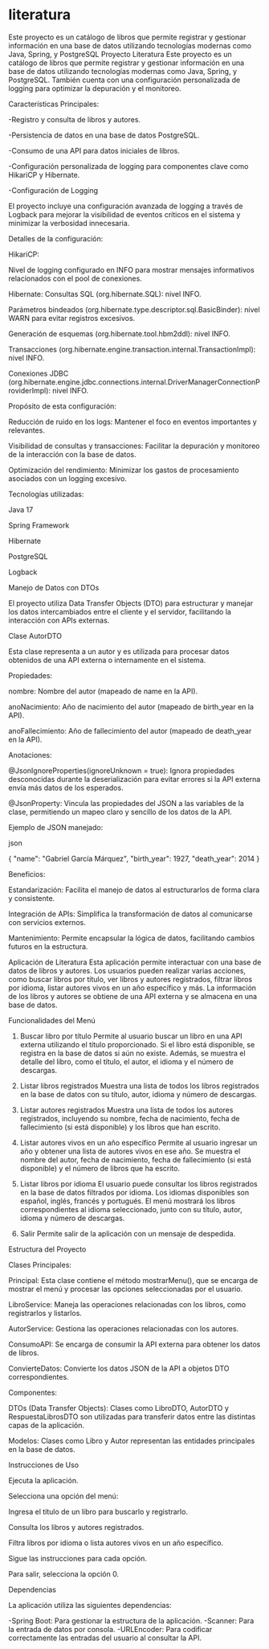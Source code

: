 # literatura
Este proyecto es un catálogo de libros que permite registrar y gestionar información en una base de datos utilizando tecnologías modernas como Java, Spring, y PostgreSQL
Proyecto Literatura
Este proyecto es un catálogo de libros que permite registrar y gestionar información en una base de datos utilizando tecnologías modernas como Java, Spring, y PostgreSQL. También cuenta con una configuración personalizada de logging para optimizar la depuración y el monitoreo.

Características Principales:

-Registro y consulta de libros y autores.

-Persistencia de datos en una base de datos PostgreSQL.

-Consumo de una API para datos iniciales de libros.

-Configuración personalizada de logging para componentes clave como HikariCP y Hibernate.

-Configuración de Logging

El proyecto incluye una configuración avanzada de logging a través de Logback para mejorar la visibilidad de eventos críticos en el sistema y minimizar la verbosidad innecesaria.

Detalles de la configuración:

HikariCP:

Nivel de logging configurado en INFO para mostrar mensajes informativos relacionados con el pool de conexiones.

Hibernate:
Consultas SQL (org.hibernate.SQL): nivel INFO.

Parámetros bindeados (org.hibernate.type.descriptor.sql.BasicBinder): nivel WARN para evitar registros excesivos.

Generación de esquemas (org.hibernate.tool.hbm2ddl): 
nivel INFO.

Transacciones (org.hibernate.engine.transaction.internal.TransactionImpl): 
nivel INFO.

Conexiones JDBC (org.hibernate.engine.jdbc.connections.internal.DriverManagerConnectionProviderImpl): 
nivel INFO.

Propósito de esta configuración:

Reducción de ruido en los logs: Mantener el foco en eventos importantes y relevantes.

Visibilidad de consultas y transacciones: Facilitar la depuración y monitoreo de la interacción con la base de datos.

Optimización del rendimiento: Minimizar los gastos de procesamiento asociados con un logging excesivo.

Tecnologías utilizadas:

Java 17

Spring Framework

Hibernate

PostgreSQL

Logback

Manejo de Datos con DTOs

El proyecto utiliza Data Transfer Objects (DTO) para estructurar y manejar los datos intercambiados entre el cliente y el servidor, facilitando la interacción con APIs externas.

Clase AutorDTO

Esta clase representa a un autor y es utilizada para procesar datos obtenidos de una API externa o internamente en el sistema.

Propiedades:

nombre: Nombre del autor (mapeado de name en la API).

anoNacimiento: Año de nacimiento del autor (mapeado de birth_year en la API).

anoFallecimiento: Año de fallecimiento del autor (mapeado de death_year en la API).

Anotaciones:

@JsonIgnoreProperties(ignoreUnknown = true): Ignora propiedades desconocidas durante la deserialización para evitar errores si la API externa envía más datos de los esperados.

@JsonProperty: Vincula las propiedades del JSON a las variables de la clase, permitiendo un mapeo claro y sencillo de los datos de la API.

Ejemplo de JSON manejado:

json

{
  "name": "Gabriel García Márquez",
  "birth_year": 1927,
  "death_year": 2014
}

Beneficios:

Estandarización: 
Facilita el manejo de datos al estructurarlos de forma clara y consistente.

Integración de APIs: Simplifica la transformación de datos al comunicarse con servicios externos.

Mantenimiento: Permite encapsular la lógica de datos, facilitando cambios futuros en la estructura.

Aplicación de Literatura
Esta aplicación permite interactuar con una base de datos de libros y autores. Los usuarios pueden realizar varias acciones, como buscar libros por título, ver libros y autores registrados, filtrar libros por idioma, listar autores vivos en un año específico y más. La información de los libros y autores se obtiene de una API externa y se almacena en una base de datos.

Funcionalidades del Menú
1. Buscar libro por título
Permite al usuario buscar un libro en una API externa utilizando el título proporcionado. Si el libro está disponible, se registra en la base de datos si aún no existe. Además, se muestra el detalle del libro, como el título, el autor, el idioma y el número de descargas.

2. Listar libros registrados
Muestra una lista de todos los libros registrados en la base de datos con su título, autor, idioma y número de descargas.

3. Listar autores registrados
Muestra una lista de todos los autores registrados, incluyendo su nombre, fecha de nacimiento, fecha de fallecimiento (si está disponible) y los libros que han escrito.

4. Listar autores vivos en un año específico
Permite al usuario ingresar un año y obtener una lista de autores vivos en ese año. Se muestra el nombre del autor, fecha de nacimiento, fecha de fallecimiento (si está disponible) y el número de libros que ha escrito.

5. Listar libros por idioma
El usuario puede consultar los libros registrados en la base de datos filtrados por idioma. Los idiomas disponibles son español, inglés, francés y portugués. El menú mostrará los libros correspondientes al idioma seleccionado, junto con su título, autor, idioma y número de descargas.

0. Salir
Permite salir de la aplicación con un mensaje de despedida.

Estructura del Proyecto

Clases Principales:

Principal: Esta clase contiene el método mostrarMenu(), que se encarga de mostrar el menú y procesar las opciones seleccionadas por el usuario.

LibroService: Maneja las operaciones relacionadas con los libros, como registrarlos y listarlos.

AutorService: Gestiona las operaciones relacionadas con los autores.

ConsumoAPI: Se encarga de consumir la API externa para obtener los datos de libros.

ConvierteDatos: Convierte los datos JSON de la API a objetos DTO correspondientes.

Componentes:

DTOs (Data Transfer Objects): Clases como LibroDTO, AutorDTO y RespuestaLibrosDTO son utilizadas para transferir datos entre las distintas capas de la aplicación.

Modelos: Clases como Libro y Autor representan las entidades principales en la base de datos.

Instrucciones de Uso

Ejecuta la aplicación.

Selecciona una opción del menú:

Ingresa el título de un libro para buscarlo y registrarlo.

Consulta los libros y autores registrados.

Filtra libros por idioma o lista autores vivos en un año específico.

Sigue las instrucciones para cada opción.

Para salir, selecciona la opción 0.

Dependencias

La aplicación utiliza las siguientes dependencias:

-Spring Boot: Para gestionar la estructura de la aplicación.
-Scanner: Para la entrada de datos por consola.
-URLEncoder: Para codificar correctamente las entradas del usuario al consultar la API.
